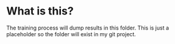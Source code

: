
# What is this?

The training process will dump results in this folder.
This is just a placeholder so the folder will exist in my git project.

